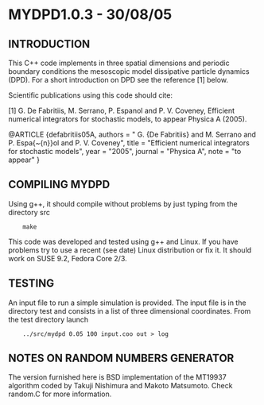 # MYDPD1.0.3  - 30/08/05

## INTRODUCTION                   
                                                                                                                           
This C++ code implements in three spatial dimensions and periodic boundary conditions
the mesoscopic model dissipative particle dynamics (DPD). 
For a short introduction on DPD see the reference [1] below.


Scientific publications using this code should cite:

[1] G. De Fabritiis, M. Serrano, P. Espanol and P. V. Coveney, 
    Efficient numerical integrators for stochastic models, to appear Physica A (2005).

@ARTICLE {defabritiis05A,
    authors = " G. {De Fabritiis} and M. Serrano and P. Espa{\~{n}}ol  and P. V. Coveney",
    title = "Efficient numerical integrators for stochastic models",
    year = "2005",
    journal = "Physica A",
    note = "to appear" 
}

 
## COMPILING  MYDPD

Using g++, it should compile without problems by just typing
from the directory src
```
	make
```
This code  was developed and tested using g++ and Linux.
If you have problems try to use a recent (see date) Linux
distribution or fix it. It should work on SUSE 9.2, Fedora Core 2/3.


## TESTING

An input file to run a simple simulation is provided. 
The input file is in the directory test and consists in a 
list of three dimensional coordinates. 
From the test directory launch
```
	../src/mydpd 0.05 100 input.coo out > log
```

## NOTES ON RANDOM NUMBERS GENERATOR

The version furnished here is BSD implementation of the MT19937 algorithm coded by 
Takuji Nishimura and Makoto Matsumoto.  Check random.C for more information.



